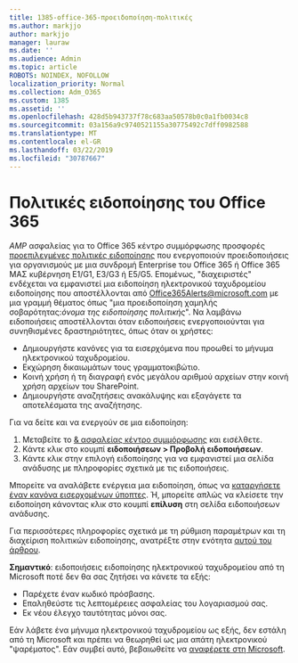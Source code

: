 ```yaml
---
title: 1385-office-365-προειδοποίηση-πολιτικές
ms.author: markjjo
author: markjjo
manager: lauraw
ms.date: ''
ms.audience: Admin
ms.topic: article
ROBOTS: NOINDEX, NOFOLLOW
localization_priority: Normal
ms.collection: Adm_O365
ms.custom: 1385
ms.assetid: ''
ms.openlocfilehash: 428d5b943737f78c683aa50578b0c0a1fb0034c8
ms.sourcegitcommit: 03a156a9c9740521155a30775492c7dff0982588
ms.translationtype: MT
ms.contentlocale: el-GR
ms.lasthandoff: 03/22/2019
ms.locfileid: "30787667"
---
```

# <a name="office-365-alert-policies"></a>Πολιτικές ειδοποίησης του Office 365

_AMP_ ασφαλείας για το Office 365 κέντρο συμμόρφωσης προσφορές [προεπιλεγμένες πολιτικές ειδοποίησης](https://docs.microsoft.com/office365/securitycompliance/alert-policies#default-alert-policies) που ενεργοποιούν προειδοποιήσεις για οργανισμούς με μια συνδρομή Enterprise του Office 365 ή Office 365 ΜΑΣ κυβέρνηση E1/G1, E3/G3 ή E5/G5. Επομένως, "διαχειριστές" ενδέχεται να εμφανιστεί μια ειδοποίηση ηλεκτρονικού ταχυδρομείου ειδοποίησης που αποστέλλονται από Office365Alerts@microsoft.com με μια γραμμή θέματος όπως "μια προειδοποίηση χαμηλής σοβαρότητας:*όνομα της ειδοποίησης πολιτικής*". Να λαμβάνω ειδοποιήσεις αποστέλλονται όταν ειδοποιήσεις ενεργοποιούνται για συνηθισμένες δραστηριότητες, όπως όταν οι χρήστες:

- Δημιουργήστε κανόνες για τα εισερχόμενα που προωθεί το μήνυμα ηλεκτρονικού ταχυδρομείου.
- Εκχώρηση δικαιωμάτων τους γραμματοκιβώτιο.
- Κοινή χρήση ή τη διαγραφή ενός μεγάλου αριθμού αρχείων στην κοινή χρήση αρχείων του SharePoint.
- Δημιουργήστε αναζητήσεις ανακάλυψης και εξαγάγετε τα αποτελέσματα της αναζήτησης.
 
Για να δείτε και να ενεργούν σε μια ειδοποίηση:

1. Μεταβείτε το [& ασφαλείας κέντρο συμμόρφωσης](https://protection.office.com) και εισέλθετε.
2. Κάντε κλικ στο κουμπί **ειδοποιήσεων > Προβολή ειδοποιήσεων**.
3. Κάντε κλικ στην επιλογή ειδοποίησης για να εμφανιστεί μια σελίδα ανάδυσης με πληροφορίες σχετικά με τις ειδοποιήσεις.

Μπορείτε να αναλάβετε ενέργεια μια ειδοποίηση, όπως να [καταργήσετε έναν κανόνα εισερχομένων ύποπτες](https://docs.microsoft.com/office365/securitycompliance/responding-to-a-compromised-email-account). Ή, μπορείτε απλώς να κλείσετε την ειδοποίηση κάνοντας κλικ στο κουμπί **επίλυση** στη σελίδα ειδοποιήσεων ανάδυσης.

Για περισσότερες πληροφορίες σχετικά με τη ρύθμιση παραμέτρων και τη διαχείριση πολιτικών ειδοποίησης, ανατρέξτε στην ενότητα [αυτού του άρθρου](https://docs.microsoft.com/office365/securitycompliance/alert-policies).

**Σημαντικό**: ειδοποιήσεις ειδοποίησης ηλεκτρονικού ταχυδρομείου από τη Microsoft ποτέ δεν θα σας ζητήσει να κάνετε τα εξής:

- Παρέχετε έναν κωδικό πρόσβασης.
- Επαληθεύστε τις λεπτομέρειες ασφαλείας του λογαριασμού σας.
- Εκ νέου έλεγχο ταυτότητας μόνοι σας.

Εάν λάβετε ένα μήνυμα ηλεκτρονικού ταχυδρομείου ως εξής, δεν εστάλη από τη Microsoft και πρέπει να θεωρηθεί ως μια απάτη ηλεκτρονικού "ψαρέματος". Εάν συμβεί αυτό, βεβαιωθείτε να [αναφέρετε στη Microsoft](https://docs.microsoft.com/office365/SecurityCompliance/report-junk-email-and-phishing-scams-in-outlook-on-the-web-eop).